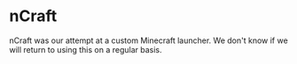 # nCraft
nCraft was our attempt at a custom Minecraft launcher. We don't know if we will return to using this on a regular basis.
